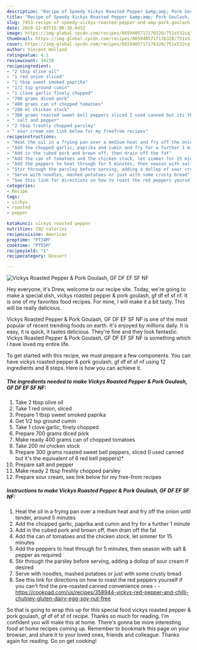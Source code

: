 ```yaml
---
description: "Recipe of Speedy Vickys Roasted Pepper &amp;amp; Pork Goulash, GF DF EF SF NF"
title: "Recipe of Speedy Vickys Roasted Pepper &amp;amp; Pork Goulash, GF DF EF SF NF"
slug: 7453-recipe-of-speedy-vickys-roasted-pepper-and-amp-pork-goulash-gf-df-ef-sf-nf
date: 2020-12-03T15:06:10.645Z
image: https://img-global.cpcdn.com/recipes/6659405717176320/751x532cq70/vickys-roasted-pepper-pork-goulash-gf-df-ef-sf-nf-recipe-main-photo.jpg
thumbnail: https://img-global.cpcdn.com/recipes/6659405717176320/751x532cq70/vickys-roasted-pepper-pork-goulash-gf-df-ef-sf-nf-recipe-main-photo.jpg
cover: https://img-global.cpcdn.com/recipes/6659405717176320/751x532cq70/vickys-roasted-pepper-pork-goulash-gf-df-ef-sf-nf-recipe-main-photo.jpg
author: Vincent Holland
ratingvalue: 4.1
reviewcount: 34238
recipeingredient:
- "2 tbsp olive oil"
- "1 red onion sliced"
- "1 tbsp sweet smoked paprika"
- "1/2 tsp ground cumin"
- "1 clove garlic finely chopped"
- "700 grams diced pork"
- "400 grams can of chopped tomatoes"
- "200 ml chicken stock"
- "300 grams roasted sweet bell peppers sliced I used canned but its the equivalent of 6 red bell peppers"
- " salt and pepper"
- "2 tbsp freshly chopped parsley"
- " sour cream see link below for my freefrom recipes"
recipeinstructions:
- "Heat the oil in a frying pan over a medium heat and fry off the onion until tender, around 5 minutes"
- "Add the chopped garlic, paprika and cumin and fry for a further 1 minute"
- "Add in the cubed pork and brown off, then drain off the fat"
- "Add the can of tomatoes and the chicken stock, let simmer for 15 minutes"
- "Add the peppers to heat through for 5 minutes, then season with salt &amp; pepper as required"
- "Stir through the parsley before serving, adding a dollop of sour cream if desired"
- "Serve with noodles, mashed potatoes or just with some crusty bread"
- "See this link for directions on how to roast the red peppers yourself if you can&#39;t find the pre-roasted canned convenience ones  https://cookpad.com/us/recipes/358944-vickys-red-pepper-and-chilli-chutney-gluten-dairy-egg-soy-nut-free"
categories:
- Recipe
tags:
- vickys
- roasted
- pepper

katakunci: vickys roasted pepper 
nutrition: 192 calories
recipecuisine: American
preptime: "PT34M"
cooktime: "PT55M"
recipeyield: "1"
recipecategory: Dessert

---
```



![Vickys Roasted Pepper &amp; Pork Goulash, GF DF EF SF NF](https://img-global.cpcdn.com/recipes/6659405717176320/751x532cq70/vickys-roasted-pepper-pork-goulash-gf-df-ef-sf-nf-recipe-main-photo.jpg)

Hey everyone, it's Drew, welcome to our recipe site. Today, we're going to make a special dish, vickys roasted pepper &amp; pork goulash, gf df ef sf nf. It is one of my favorites food recipes. For mine, I will make it a bit tasty. This will be really delicious.



Vickys Roasted Pepper &amp; Pork Goulash, GF DF EF SF NF is one of the most popular of recent trending foods on earth. It's enjoyed by millions daily. It is easy, it is quick, it tastes delicious. They're fine and they look fantastic. Vickys Roasted Pepper &amp; Pork Goulash, GF DF EF SF NF is something which I have loved my entire life.


To get started with this recipe, we must prepare a few components. You can have vickys roasted pepper &amp; pork goulash, gf df ef sf nf using 12 ingredients and 8 steps. Here is how you can achieve it.

<!--inarticleads1-->

##### The ingredients needed to make Vickys Roasted Pepper &amp; Pork Goulash, GF DF EF SF NF:

1. Take 2 tbsp olive oil
1. Take 1 red onion, sliced
1. Prepare 1 tbsp sweet smoked paprika
1. Get 1/2 tsp ground cumin
1. Take 1 clove garlic, finely chopped
1. Prepare 700 grams diced pork
1. Make ready 400 grams can of chopped tomatoes
1. Take 200 ml chicken stock
1. Prepare 300 grams roasted sweet bell peppers, sliced (I used canned but it&#39;s the equivalent of 6 red bell peppers)*
1. Prepare  salt and pepper
1. Make ready 2 tbsp freshly chopped parsley
1. Prepare  sour cream, see link below for my free-from recipes




<!--inarticleads2-->

##### Instructions to make Vickys Roasted Pepper &amp; Pork Goulash, GF DF EF SF NF:

1. Heat the oil in a frying pan over a medium heat and fry off the onion until tender, around 5 minutes
1. Add the chopped garlic, paprika and cumin and fry for a further 1 minute
1. Add in the cubed pork and brown off, then drain off the fat
1. Add the can of tomatoes and the chicken stock, let simmer for 15 minutes
1. Add the peppers to heat through for 5 minutes, then season with salt &amp; pepper as required
1. Stir through the parsley before serving, adding a dollop of sour cream if desired
1. Serve with noodles, mashed potatoes or just with some crusty bread
1. See this link for directions on how to roast the red peppers yourself if you can&#39;t find the pre-roasted canned convenience ones -  - https://cookpad.com/us/recipes/358944-vickys-red-pepper-and-chilli-chutney-gluten-dairy-egg-soy-nut-free




So that is going to wrap this up for this special food vickys roasted pepper &amp; pork goulash, gf df ef sf nf recipe. Thanks so much for reading. I'm confident you will make this at home. There's gonna be more interesting food at home recipes coming up. Remember to bookmark this page on your browser, and share it to your loved ones, friends and colleague. Thanks again for reading. Go on get cooking!
